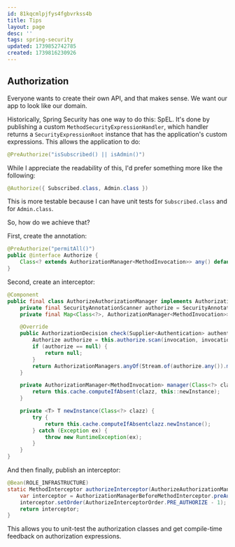 ```yaml
---
id: 81kqcmlpjfys4fgbvrkss4b
title: Tips
layout: page
desc: ''
tags: spring-security
updated: 1739852742785
created: 1739816230926
---
```


## Authorization

Everyone wants to create their own API, and that makes sense. We want our app to look like our domain.

Historically, Spring Security has one way to do this: SpEL.
It's done by publishing a custom `MethodSecurityExpressionHandler`, which handler returns a `SecurityExpressionRoot` instance that has the application's custom expressions.
This allows the application to do:

```java
@PreAuthorize("isSubscribed() || isAdmin()")
```

While I appreciate the readability of this, I'd prefer something more like the following:

```java
@Authorize({ Subscribed.class, Admin.class })
```

This is more testable because I can have unit tests for `Subscribed.class` and for `Admin.class`.

So, how do we achieve that?

First, create the annotation:

```java
@PreAuthorize("permitAll()")
public @interface Authorize {
    Class<? extends AuthorizationManager<MethodInvocation>> any() default {};
}
```

Second, create an interceptor:

```java
@Component
public final class AuthorizeAuthorizationManager implements AuthorizationManager<MethodInvocation> {
    private final SecurityAnnotationScanner authorize = SecurityAnnotationScanners.fromAnnotation(Authorize.class);
    private final Map<Class<?>, AuthorizationManager<MethodInvocation>> cache = new HashMap<>();

    @Override
    public AuthorizationDecision check(Supplier<Authentication> authentication, MethodInvocation invocation) {
        Authorize authorize = this.authorize.scan(invocation, invocation.getDeclaringClass());
        if (authorize == null) {
            return null;
        }
        return AuthorizationManagers.anyOf(Stream.of(authorize.any()).map(this::manager).toList());
    }

    private AuthorizationManager<MethodInvocation> manager(Class<?> clazz) {
        return this.cache.computeIfAbsent(clazz, this::newInstance);
    }

    private <T> T newInstance(Class<?> clazz) {
        try {
            return this.cache.computeIfAbsentclazz.newInstance();
        } catch (Exception ex) {
            throw new RuntimeException(ex);
        }
    }
}
```

And then finally, publish an interceptor:

```java
@Bean(ROLE_INFRASTRUCTURE)
static MethodInterceptor authorizeInterceptor(AuthorizeAuthorizationManager authorize) {
    var interceptor = AuthorizationManagerBeforeMethodInterceptor.preAuthorize(authorize);
    interceptor.setOrder(AuthorizeInterceptorOrder.PRE_AUTHORIZE - 1);
    return interceptor;
}
```

This allows you to unit-test the authorization classes and get compile-time feedback on authorization expressions.